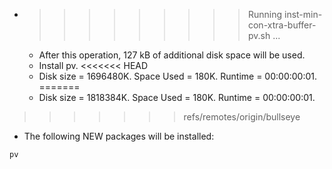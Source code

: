 * >>>>>>>>> Running inst-min-con-xtra-buffer-pv.sh ...
  * After this operation, 127 kB of additional disk space will be used.
  * Install pv.
<<<<<<< HEAD
  * Disk size = 1696480K. Space Used = 180K. Runtime = 00:00:00:01.
=======
  * Disk size = 1818384K. Space Used = 180K. Runtime = 00:00:00:01.
>>>>>>> refs/remotes/origin/bullseye
  * The following NEW packages will be installed:
  ```bash
pv
  ```
